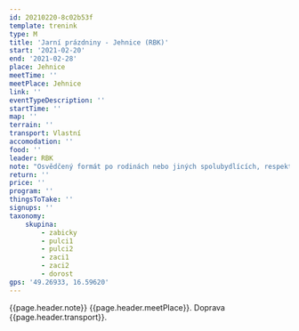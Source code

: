 ```yaml
---
id: 20210220-8c02b53f
template: trenink
type: M
title: 'Jarní prázdniny - Jehnice (RBK)'
start: '2021-02-20'
end: '2021-02-28'
place: Jehnice
meetTime: ''
meetPlace: Jehnice
link: ''
eventTypeDescription: ''
startTime: ''
map: ''
terrain: ''
transport: Vlastní
accomodation: ''
food: ''
leader: RBK
note: "Osvědčený formát po rodinách nebo jiných spolubydlících, respektujte prosím vládní nařízení.\r\n\r\nRBK připravilo trénink v Jehnicích, kde jsou bílé látkové fáborky.\r\nMapy docela sedí a oproti létu, kdy je v lese hodně sezónního podrostu, je les docela přívětivý. \r\n\r\n[Tabulka příjezdů](https://docs.google.com/spreadsheets/d/1y0_j4ZtGtb3VXf5FrhTCFMxWJFxpW89qcyaTzM-_a4w/edit?usp=sharing)\r\n[Mapy ke stažení](https://drive.google.com/drive/folders/1nNJC-k5oizPaIu8Gt7QNx2TB1Poybhaj?usp=sharing) - na kontrolách budou bílé látkové fáborky\r\n[Doporučené parkování](https://en.mapy.cz/s/buheredeta)\r\n\r\nKdo nemá možnost tisku map, může se ozvat Lufovi a vyzvednout si je po domluvě.\r\n\r\nDíky patří RBK, jmenovitě Lucce Broschové."
return: ''
price: ''
program: ''
thingsToTake: ''
signups: ''
taxonomy:
    skupina:
        - zabicky
        - pulci1
        - pulci2
        - zaci1
        - zaci2
        - dorost
gps: '49.26933, 16.59620'
---
```


{{page.header.note}}
 {{page.header.meetPlace}}. Doprava {{page.header.transport}}.
